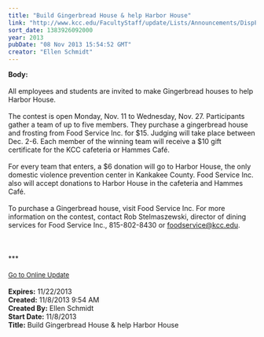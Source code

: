 ```yaml
---
title: "Build Gingerbread House & help Harbor House"
link: "http://www.kcc.edu/FacultyStaff/update/Lists/Announcements/DispForm.aspx?ID=1317"
sort_date: 1383926092000
year: 2013
pubDate: "08 Nov 2013 15:54:52 GMT"
creator: "Ellen Schmidt"
---
```


<div><b>Body:</b> <div class="ExternalClass8F61491D58344886A17A50EF2493DF90"><div><br />All employees and students are invited to make Gingerbread houses to help Harbor House.</div>
<div><br />The contest is open Monday, Nov. 11 to Wednesday, Nov. 27. Participants gather a team of up to five members. They purchase a gingerbread house and frosting from Food Service Inc. for $15. Judging will take place between Dec. 2-6. Each member of the winning team will receive a $10 gift certificate for the KCC cafeteria or Hammes Café. </div>
<div><br />For every team that enters, a $6 donation will go to Harbor House, the only domestic violence prevention center in Kankakee County. Food Service Inc. also will accept donations to Harbor House in the cafeteria and Hammes Café.</div>
<div><br />To purchase a Gingerbread house, visit Food Service Inc. For more information on the contest, contact Rob Stelmaszewski, director of dining services for Food Service Inc., 815-802-8430 or <a href="mailto:foodservice@kcc.edu">foodservice@kcc.edu</a>.</div>
<div> </div>
<div>
<div></div>
<div>
<div>
<div>
<div></div>
<div></div>
<div> </div>
<div><br />
<div></div>
<div>
<div></div>
<div>***</div>
<div> </div>
<div></div>
<div></div>
<div></div>
<div></div>
<div></div>
<div></div>
<div>
<div><font size="2"></font></div>
<div><font size="2"></font></div>
<div><font size="2"><a href="/FacultyStaff/update/Pages/dailyupdate.aspx">Go to Online Update</a></font></div>
<div></div>
<div><font size="2"></font></div></div></div></div></div>
<div></div></div></div>
<div></div>
<div></div><br /></div></div></div>
<div><b>Expires:</b> 11/22/2013</div>
<div><b>Created:</b> 11/8/2013 9:54 AM</div>
<div><b>Created By:</b> Ellen Schmidt</div>
<div><b>Start Date:</b> 11/8/2013</div>
<div><b>Title:</b> Build Gingerbread House &amp; help Harbor House</div>
